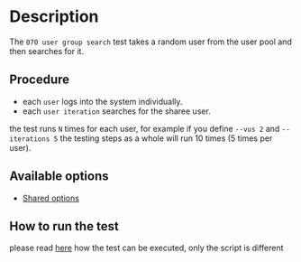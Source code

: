 # Description

The `070 user group search` test takes a random user from the user pool and then searches for it.


## Procedure

* each `user` logs into the system individually.
* each `user iteration` searches for the sharee user.

the test runs `N` times for each user, for example if you define `--vus 2` and `--iterations 5`
the testing steps as a whole will run 10 times (5 times per user).


## Available options

* [Shared options](/k6-tests/src/values/env)


## How to run the test

please read [here](/k6-tests/docs/run) how the test can be executed, only the script is different
